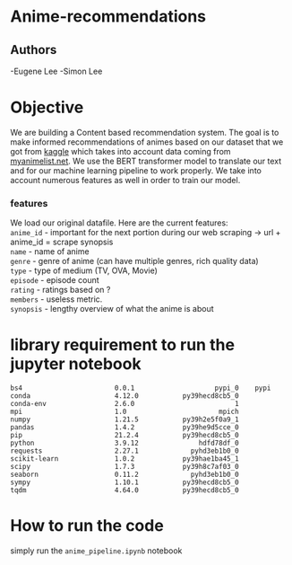 # Anime-recommendations

## Authors
-Eugene Lee
-Simon Lee

# Objective

We are building a Content based recommendation system. The goal is to make informed recommendations of animes based on our dataset that we got from [kaggle](https://www.kaggle.com/datasets/CooperUnion/anime-recommendations-database) which takes into account data coming from [myanimelist.net](myanimelist.net). We use the BERT transformer model to translate our text and for our machine learning pipeline to work properly. We take into account numerous features as well in order to train our model.

### features
We load our original datafile. Here are the current features: </br>
```anime_id``` - important for the next portion during our web scraping -> url + anime_id = scrape synopsis</br>
```name``` - name of anime</br>
```genre``` - genre of anime (can have multiple genres, rich quality data)</br>
```type``` - type of medium (TV, OVA, Movie)</br>
```episode``` - episode count</br>
```rating``` - ratings based on ?</br>
```members``` - useless metric. </br>
```synopsis``` - lengthy overview of what the anime is about

# library requirement to run the jupyter notebook

```
bs4                       0.0.1                    pypi_0    pypi
conda                     4.12.0           py39hecd8cb5_0   
conda-env                 2.6.0                         1       
mpi                       1.0                       mpich  
numpy                     1.21.5           py39h2e5f0a9_1  
pandas                    1.4.2            py39he9d5cce_0  
pip                       21.2.4           py39hecd8cb5_0      
python                    3.9.12               hdfd78df_0  
requests                  2.27.1             pyhd3eb1b0_0 
scikit-learn              1.0.2            py39hae1ba45_1   
scipy                     1.7.3            py39h8c7af03_0  
seaborn                   0.11.2             pyhd3eb1b0_0   
sympy                     1.10.1           py39hecd8cb5_0  
tqdm                      4.64.0           py39hecd8cb5_0   
```

# How to run the code

simply run the ```anime_pipeline.ipynb``` notebook